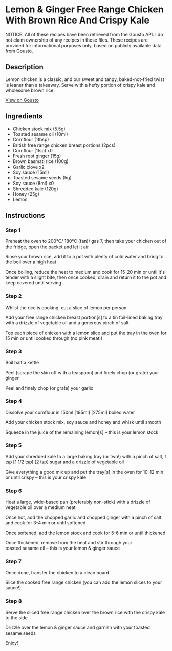 # Lemon & Ginger Free Range Chicken With Brown Rice And Crispy Kale

NOTICE: All of these recipes have been retrieved from the Gousto API. I do not claim ownership of any recipes in these files. These recipes are provided for informational purposes only, based on publicly available data from Gousto.

## Description

Lemon chicken is a classic, and our sweet and tangy, baked-not-fried twist is leaner than a takeaway. Serve with a hefty portion of crispy kale and wholesome brown rice. 

[View on Gousto](https://www.gousto.co.uk/recipes/cookbook/lemon-ginger-free-range-chicken-with-brown-rice-and-crispy-kale)

## Ingredients

- Chicken stock mix (5.5g)
- Toasted sesame oil (10ml)
- Cornflour (1tbsp)
- British free range chicken breast portions (2pcs)
- Cornflour (1tsp) x0
- Fresh root ginger (15g)
- Brown basmati rice (100g)
- Garlic clove x2
- Soy sauce (15ml)
- Toasted sesame seeds (5g)
- Soy sauce (8ml) x0
- Shredded kale (120g)
- Honey (25g)
- Lemon

## Instructions


### Step 1

Preheat the oven to 200°C/ 180°C (fan)/ gas 7, then take your chicken out of the fridge, open the packet and let it air

Rinse your brown rice, add it to a pot with plenty of cold water and bring to the boil over a high heat

Once boiling, reduce the heat to medium and cook for 15-20 min or until it's tender with a slight bite, then once cooked, drain and return it to the pot and keep covered until serving


### Step 2

Whilst the rice is cooking, cut a slice of lemon per person

Add your free range chicken breast portion[s] to a tin foil-lined baking tray with a drizzle of vegetable oil and a generous pinch of salt

Top each piece of chicken with a lemon slice and put the tray in the oven for 15 min or until cooked through (no pink meat!)


### Step 3

Boil half a kettle

Peel (scrape the skin off with a teaspoon) and finely chop (or grate) your ginger

Peel and finely chop (or grate) your garlic


### Step 4

Dissolve your cornflour in 150ml <span class="text-purple">[195ml]</span> <span class="text-danger">[275ml]</span> boiled water

Add your chicken stock mix, soy sauce and honey and whisk until smooth

Squeeze in the juice of the remaining lemon[s] – this is your lemon stock


### Step 5

Add your shredded kale to a large baking tray (or two!) with a pinch of salt, 1 tsp <span class="text-purple">[1 1/2 tsp]</span> <span class="text-danger">[2 tsp]</span> sugar and a drizzle of vegetable oil

Give everything a good mix up and put the tray[s] in the oven for 10-12 min or until crispy – this is your crispy kale


### Step 6

Heat a large, wide-based pan (preferably non-stick) with a drizzle of vegetable oil over a medium heat

Once hot, add the chopped garlic and chopped ginger with a pinch of salt and cook for 3-4 min or until softened

Once softened, add the lemon stock and cook for 5-6 min or until thickened

Once thickened, remove from the heat and stir through your toasted sesame oil – this is your lemon & ginger sauce


### Step 7

Once done, transfer the chicken to a clean board

Slice the cooked free range chicken (you can add the lemon slices to your sauce!)

### Step 8

Serve the sliced free range chicken over the brown rice with the crispy kale to the side

Drizzle over the lemon & ginger sauce and garnish with your toasted sesame seeds

Enjoy!

